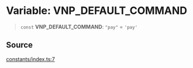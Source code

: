 # Variable: VNP\_DEFAULT\_COMMAND

> `const` **VNP\_DEFAULT\_COMMAND**: `"pay"` = `'pay'`

## Source

[constants/index.ts:7](https://github.com/lehuygiang28/vnpay/blob/e5d2c2c4802c32c8fbad34e0595b2cfeb2281905/src/constants/index.ts#L7)
